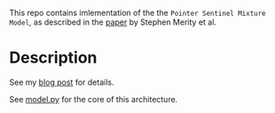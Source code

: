 This repo contains imlementation of the the
`Pointer Sentinel Mixture Model`, as described in the
[paper](https://arxiv.org/abs/1609.07843) by Stephen Merity et al.

# Description

See my [blog post](https://elanmart.github.io/2018-02-10-psmm.md) for details.

See [model.py](https://github.com/elanmart/psmm/blob/master/psmm/model.py) for the core of this architecture.